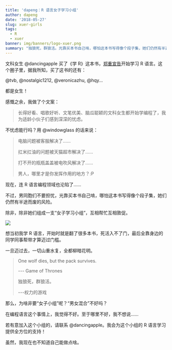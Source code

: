 ```yaml
---
title: 'dapeng：R 语言女子学习小组'
author: dapeng
date: '2018-05-27'
slug: xuer-girls
tags:
  - R
  - xuer
banner: img/banners/logo-xuer.png
summary: "独狼死，群狼活。光靠买本书自己啃，哪怕这本书写得像个段子集，她们仍然有半途而废的风险。除非，除非她们组成一支“女子学习小组”，互相帮忙互相敦促……"
---
```


文科女生 @dancingapple 买了《学 R》这本书，[郑重宣告](http://xuer.dapengde.com/post/dancingapple/)开始学习 R 语言。这个圈子里，据我所知，买了这书的还有：

@tvb, @nostalgic1212, @veronicazhu, @hqy...

都是女生！

感慨之余，我做了个文案：

> 长得好看、唱歌好听、文笔优美、脑瓜聪颖的文科女生都开始学编程了，我为适龄小伙子们感到深深的忧虑。

不忧虑能行吗？用 @windowglass 的话来说：

>电脑问题被客服解决了……
>
>扛米扛油的问题被天猫超市解决了……
>
>打不开的瓶瓶盖盖被电吹风解决了……
>
>男人，哪里才是你发挥作用的地方？:P

现在，连 R 语言编程领域也沦陷了……

不过，男同胞们不要担忧，光靠买本书自己啃，哪怕这本书写得像个段子集，她们仍然有半途而废的风险。

除非，除非她们组成一支“女子学习小组”，互相帮忙互相敦促。

![](https://cdn.steemitimages.com/0x0/https://cdn.pixabay.com/photo/2015/08/18/20/45/kids-894787_960_720.jpg)



想当初我学 R 语言，开始时就是翻了很多本书，死活入不了门，最后全靠身边的同学同事帮带才算迈过门槛。

一旦迈过去，一切山重水复，全都柳暗花明。

> One wolf dies, but the pack survives. 
>
> --- Game of Thrones
>
> 独狼死，群狼活。
>
> ---权力的游戏

那么，为啥非要“女子小组”呢？“男女混合”不好吗？

在编程语言这个事情上，我觉得不好。至于哪里不好，我不想说……

若有意加入这个小组的，请联系 @dancingapple。我会为这个小组的 R 语言学习提供全方位的支持！

虽然，我现在也不知道自己能做点啥。